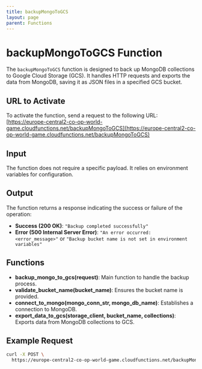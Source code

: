```yaml
---
title: backupMongoToGCS
layout: page
parent: Functions
---
```


# backupMongoToGCS Function

The `backupMongoToGCS` function is designed to back up MongoDB collections to Google Cloud Storage (GCS). It handles HTTP requests and exports the data from MongoDB, saving it as JSON files in a specified GCS bucket.

## URL to Activate

To activate the function, send a request to the following URL:
[https://europe-central2-co-op-world-game.cloudfunctions.net/backupMongoToGCS](https://europe-central2-co-op-world-game.cloudfunctions.net/backupMongoToGCS)

## Input

The function does not require a specific payload. It relies on environment variables for configuration.

## Output

The function returns a response indicating the success or failure of the operation:

- **Success (200 OK)**: `"Backup completed successfully"`
- **Error (500 Internal Server Error)**: `"An error occurred: <error_message>"` or `"Backup bucket name is not set in environment variables"`

## Functions

- **backup_mongo_to_gcs(request)**: Main function to handle the backup process.
- **validate_bucket_name(bucket_name)**: Ensures the bucket name is provided.
- **connect_to_mongo(mongo_conn_str, mongo_db_name)**: Establishes a connection to MongoDB.
- **export_data_to_gcs(storage_client, bucket_name, collections)**: Exports data from MongoDB collections to GCS.

## Example Request

```bash
curl -X POST \
  https://europe-central2-co-op-world-game.cloudfunctions.net/backupMongoToGCS
```
